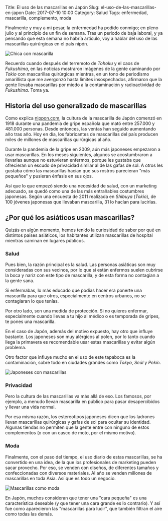 Title: El uso de las mascarillas en Japón
Slug: el-uso-de-las-mascarillas-en-japon
Date: 2017-07-10 10:00
Category: Salud
Tags: enfermedad, mascarilla, complemento, moda



Finalmente y muy a mi pesar, la enfermedad ha podido conmigo; en pleno julio y al principio de un fin de semana. Tras un periodo de baja laboral, y ya pensando que esta semana no habría artículo, voy a hablar del uso de las mascarillas quirúrgicas en el país nipón.

![Chica con mascarilla]({static}/images/chica-con-mascarilla.jpg)

Recuerdo cuando después del terremoto de *Tohoku* y el caos de *Fukushima*, en las noticias mostraron imágenes de la gente caminando por *Tokio* con mascarillas quirúrgicas mientras, en un tono de periodismo amarillista que me avergonzó hasta límites insospechados, afirmaron que la gente llevaba mascarillas por miedo a la contaminación y radioactividad de *Fukushima*. Toma ya.

## Historia del uso generalizado de mascarillas

Como explica [nippon.com](http://www.nippon.com/es/features/jg00084/), la cultura de la mascarilla de Japón comenzó en 1918 durante una pandemia de gripe española que mató entre 257.000 y 481.000 personas. Desde entonces, las ventas han seguido aumentando año tras año. Hoy en día, los fabricantes de mascarillas del país producen miles de millones de mascarillas quirúrgicas al año.

Durante la pandemia de la gripe en 2009, aún más japoneses empezaron a usar mascarillas. En los meses siguientes, algunos se acostumbraron a llevarlas aunque no estuvieran enfermos, porque les gustaba que ofrecieran un escudo de privacidad similar al de las gafas de sol. A otros les gustaba cómo las mascarillas hacían que sus rostros parecieran "más pequeños" y pusieran énfasis en sus ojos.

Así que lo que empezó siendo una necesidad de salud, con un marketing adecuado, se quedó como una de las más entrañables costumbres japonesas. Según una encuesta de 2011 realizada en *Shibuya* (*Tokio*), de 100 jóvenes japonesas que llevaban mascarilla, 31 lo hacían para lucirlas.

## ¿Por qué los asiáticos usan mascarillas?

Quizás en algún momento, hemos tenido la curiosidad de saber por qué en distintos países asiáticos, los habitantes utilizan mascarillas de hospital mientras caminan en lugares públicos.

### Salud

Pues bien, la razón principal es la salud. Las personas asiáticas son muy consideradas con sus vecinos, por lo que si están enfermos suelen cubrirse la boca y nariz con este tipo de mascarilla, y de esta forma no contagian a la gente sana.

Si enfermabas, lo más educado que podías hacer era ponerte una mascarilla para que otros, especialmente en centros urbanos, no se contagiaran lo que tenías.

Por otro lado, son una medida de protección. Si no quieres enfermar, especialmente cuando llevas a tu hijo al médico o es temporada de gripes, te pones una mascarilla.

En el caso de Japón, además del motivo expuesto, hay otro que influye bastante. Los japoneses son muy alérgicos al polen, por lo tanto cuando llega la primavera es recomendable usar estas mascarillas y evitar algún problema.

Otro factor que influye mucho en el uso de este tapaboca es la contaminación, sobre todo en ciudades grandes como *Tokyo*, *Seúl* y *Pekín*.

![Japoneses con mascarillas]({static}/images/japoneses-con-mascarillas.jpg)

### Privacidad

Pero la cultura de las mascarillas va más allá de eso. Los famosos, por ejemplo, a menudo llevan mascarilla en público para pasar desapercibidos y llevar una vida normal.

Por esa misma razón, los estereotipos japoneses dicen que los ladrones llevan mascarillas quirúrgicas y gafas de sol para ocultar su identidad. Algunas tiendas no permiten que la gente entre con ninguno de estos complementos (o con un casco de moto, por el mismo motivo).

### Moda

Finalmente, con el paso del tiempo, el uso diario de estas mascarillas, se ha convertido en una idea, de la que los profesionales de marketing pueden sacar provecho. Por eso, se venden con diseños, de diferentes tamaños y confeccionadas con diversos materiales. Al año se venden millones de mascarillas en toda Asia. Así que es todo un negocio.

![Mascarillas como moda]({static}/images/mascarillas-como-moda.jpg)

En Japón, muchos consideran que tener una "cara pequeña" es una característica deseable (y que tener una cara grande es lo contrario). Y así fue como aparecieron las "mascarillas para lucir", que también filtran el aire como todas las demás.
